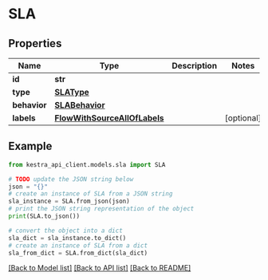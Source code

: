 # SLA


## Properties

Name | Type | Description | Notes
------------ | ------------- | ------------- | -------------
**id** | **str** |  | 
**type** | [**SLAType**](SLAType.md) |  | 
**behavior** | [**SLABehavior**](SLABehavior.md) |  | 
**labels** | [**FlowWithSourceAllOfLabels**](FlowWithSourceAllOfLabels.md) |  | [optional] 

## Example

```python
from kestra_api_client.models.sla import SLA

# TODO update the JSON string below
json = "{}"
# create an instance of SLA from a JSON string
sla_instance = SLA.from_json(json)
# print the JSON string representation of the object
print(SLA.to_json())

# convert the object into a dict
sla_dict = sla_instance.to_dict()
# create an instance of SLA from a dict
sla_from_dict = SLA.from_dict(sla_dict)
```
[[Back to Model list]](../README.md#documentation-for-models) [[Back to API list]](../README.md#documentation-for-api-endpoints) [[Back to README]](../README.md)


